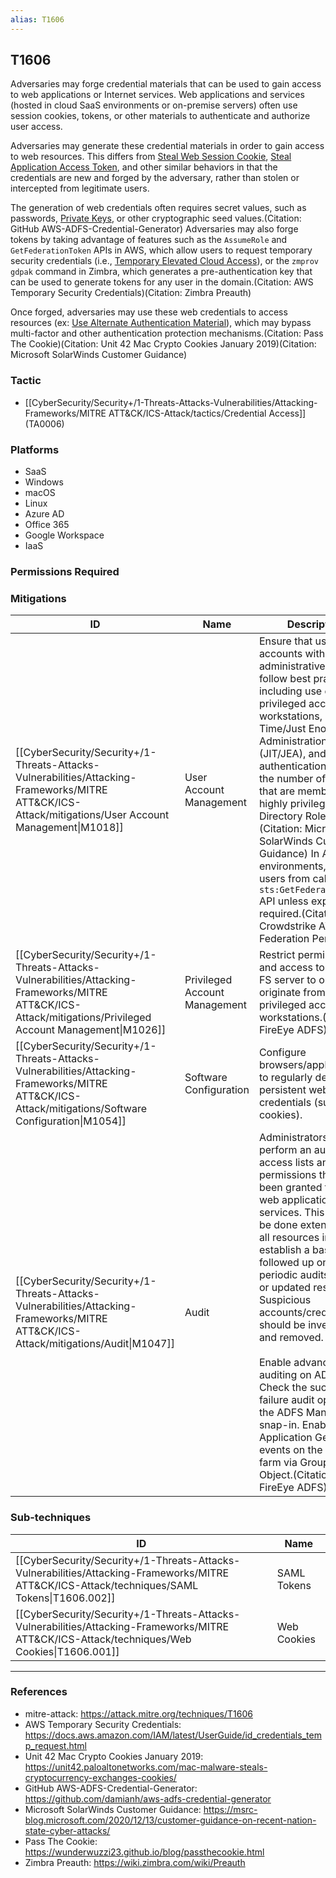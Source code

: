 ```yaml
---
alias: T1606
---
```


## T1606

Adversaries may forge credential materials that can be used to gain access to web applications or Internet services. Web applications and services (hosted in cloud SaaS environments or on-premise servers) often use session cookies, tokens, or other materials to authenticate and authorize user access.

Adversaries may generate these credential materials in order to gain access to web resources. This differs from [Steal Web Session Cookie](https://attack.mitre.org/techniques/T1539), [Steal Application Access Token](https://attack.mitre.org/techniques/T1528), and other similar behaviors in that the credentials are new and forged by the adversary, rather than stolen or intercepted from legitimate users.

The generation of web credentials often requires secret values, such as passwords, [Private Keys](https://attack.mitre.org/techniques/T1552/004), or other cryptographic seed values.(Citation: GitHub AWS-ADFS-Credential-Generator) Adversaries may also forge tokens by taking advantage of features such as the `AssumeRole` and `GetFederationToken` APIs in AWS, which allow users to request temporary security credentials (i.e., [Temporary Elevated Cloud Access](https://attack.mitre.org/techniques/T1548/005)), or the `zmprov gdpak` command in Zimbra, which generates a pre-authentication key that can be used to generate tokens for any user in the domain.(Citation: AWS Temporary Security Credentials)(Citation: Zimbra Preauth)

Once forged, adversaries may use these web credentials to access resources (ex: [Use Alternate Authentication Material](https://attack.mitre.org/techniques/T1550)), which may bypass multi-factor and other authentication protection mechanisms.(Citation: Pass The Cookie)(Citation: Unit 42 Mac Crypto Cookies January 2019)(Citation: Microsoft SolarWinds Customer Guidance)  


### Tactic
- [[CyberSecurity/Security+/1-Threats-Attacks-Vulnerabilities/Attacking-Frameworks/MITRE ATT&CK/ICS-Attack/tactics/Credential Access]] (TA0006)

### Platforms
- SaaS
- Windows
- macOS
- Linux
- Azure AD
- Office 365
- Google Workspace
- IaaS

### Permissions Required

### Mitigations

| ID | Name | Description |
| --- | --- | --- |
| [[CyberSecurity/Security+/1-Threats-Attacks-Vulnerabilities/Attacking-Frameworks/MITRE ATT&CK/ICS-Attack/mitigations/User Account Management\|M1018]] | User Account Management | Ensure that user accounts with administrative rights follow best practices, including use of privileged access workstations, Just in Time/Just Enough Administration (JIT/JEA), and strong authentication. Reduce the number of users that are members of highly privileged Directory Roles.(Citation: Microsoft SolarWinds Customer Guidance) In AWS environments, prohibit users from calling the `sts:GetFederationToken` API unless explicitly required.(Citation: Crowdstrike AWS User Federation Persistence) |
| [[CyberSecurity/Security+/1-Threats-Attacks-Vulnerabilities/Attacking-Frameworks/MITRE ATT&CK/ICS-Attack/mitigations/Privileged Account Management\|M1026]] | Privileged Account Management | Restrict permissions and access to the AD FS server to only originate from privileged access workstations.(Citation: FireEye ADFS) |
| [[CyberSecurity/Security+/1-Threats-Attacks-Vulnerabilities/Attacking-Frameworks/MITRE ATT&CK/ICS-Attack/mitigations/Software Configuration\|M1054]] | Software Configuration | Configure browsers/applications to regularly delete persistent web credentials (such as cookies). |
| [[CyberSecurity/Security+/1-Threats-Attacks-Vulnerabilities/Attacking-Frameworks/MITRE ATT&CK/ICS-Attack/mitigations/Audit\|M1047]] | Audit | Administrators should perform an audit of all access lists and the permissions they have been granted to access web applications and services. This should be done extensively on all resources in order to establish a baseline, followed up on with periodic audits of new or updated resources. Suspicious accounts/credentials should be investigated and removed.<br /> <br />Enable advanced auditing on ADFS. Check the success and failure audit options in the ADFS Management snap-in. Enable Audit Application Generated events on the AD FS farm via Group Policy Object.(Citation: FireEye ADFS) |

### Sub-techniques

| ID | Name |
| --- | --- |
| [[CyberSecurity/Security+/1-Threats-Attacks-Vulnerabilities/Attacking-Frameworks/MITRE ATT&CK/ICS-Attack/techniques/SAML Tokens\|T1606.002]] | SAML Tokens |
| [[CyberSecurity/Security+/1-Threats-Attacks-Vulnerabilities/Attacking-Frameworks/MITRE ATT&CK/ICS-Attack/techniques/Web Cookies\|T1606.001]] | Web Cookies |


---
### References

- mitre-attack: https://attack.mitre.org/techniques/T1606
- AWS Temporary Security Credentials: https://docs.aws.amazon.com/IAM/latest/UserGuide/id_credentials_temp_request.html
- Unit 42 Mac Crypto Cookies January 2019: https://unit42.paloaltonetworks.com/mac-malware-steals-cryptocurrency-exchanges-cookies/
- GitHub AWS-ADFS-Credential-Generator: https://github.com/damianh/aws-adfs-credential-generator
- Microsoft SolarWinds Customer Guidance: https://msrc-blog.microsoft.com/2020/12/13/customer-guidance-on-recent-nation-state-cyber-attacks/
- Pass The Cookie: https://wunderwuzzi23.github.io/blog/passthecookie.html
- Zimbra Preauth: https://wiki.zimbra.com/wiki/Preauth
